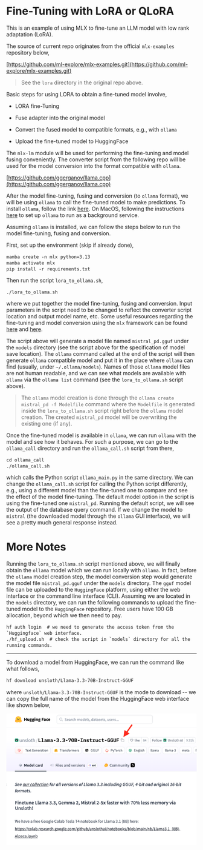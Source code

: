Fine-Tuning with LoRA or QLoRA
===

This is an example of using MLX to fine-tune an LLM model with low rank adaptation (LoRA).

The source of current repo originates from the official `mlx-examples` repository below,

[https://github.com/ml-explore/mlx-examples.git](https://github.com/ml-explore/mlx-examples.git)

> See the `lora` directory in the original repo above.

Basic steps for using LORA to obtain a fine-tuned model involve,

- LORA fine-Tuning

- Fuse adapter into the original model

- Convert the fused model to compatible formats, e.g., with `ollama`

- Upload the fine-tuned model to HuggingFace

The `mlx-lm` module will be used for performing the fine-tuning and model fusing conveniently. The converter script from the following repo will be used for the model conversion into the format compatible with `ollama`.

[https://github.com/ggerganov/llama.cpp](https://github.com/ggerganov/llama.cpp)

After the model fine-tuning, fusing and conversion (to `ollama` format), we will be using `ollama` to call the fine-tuned model to make predictions. To install `ollama`, follow the link [here](https://ollama.com/download). On MacOS, following the instructions [here](https://medium.com/@anand34577/setting-up-ollama-as-a-background-service-on-macos-66f7492b5cc8) to set up `ollama` to run as a background service.

Assuming `ollama` is installed, we can follow the steps below to run the model fine-tuning, fusing and conversion.

First, set up the environment (skip if already done),

```
mamba create -n mlx python=3.13
mamba activate mlx
pip install -r requirements.txt
```

Then run the script `lora_to_ollama.sh`,

```
./lora_to_ollama.sh
```

where we put together the model fine-tuning, fusing and conversion. Input parameters in the script need to be changed to reflect the converter script location and output model name, etc. Some useful resources regarding the fine-tuning and model conversion using the `mlx` framework can be found [here](https://www.youtube.com/watch?v=3UQ7GY9hNwk) and [here](https://medium.com/@meirgotroot/bringing-your-fine-tuned-mlx-model-to-life-with-ollama-integration-c54274de6491).

The script above will generate a model file named `mistral_pd.gguf` under the `models` directory (see the script above for the specification of model save location). The `ollama` command called at the end of the script will then generate `ollama` compatible model and put it in the place where `ollama` can find (usually, under `~/.ollama/models`). Names of those `ollama` model files are not human readable, and we can see what models are available with `ollama` via the `ollama list` command (see the `lora_to_ollama.sh` script above). 

> The `ollama` model creation is done through the `ollama create mistral_pd -f Modelfile` command where the `Modelfile` is generated inside the `lora_to_ollama.sh` script right before the `ollama` model creation. The created `mistral_pd` model will be overwriting the existing one (if any).

Once the fine-tuned model is available in `ollama`, we can run `ollama` with the model and see how it behaves. For such a purpose, we can go to the `ollama_call` directory and run the `ollama_call.sh` script from there,

```
cd ollama_call
./ollama_call.sh
```

which calls the Python script `ollama_main.py` in the same directory. We can change the `ollama_call.sh` script for calling the Python script differently, e.g., using a different model than the fine-tuned one to compare and see the effect of the model fine-tuning. The default model option in the script is using the fine-tuned one `mistral_pd`. Running the default script, we will see the output of the database query command. If we change the model to `mistral` (the downloaded model through the `ollama` GUI interface), we will see a pretty much general response instead.

More Notes
===

Running the `lora_to_ollama.sh` script mentioned above, we will finally obtain the `ollama` model which we can run locally with `ollama`. In fact, before the `ollama` model creation step, the model conversion step would generate the model file `mistral_pd.gguf` under the `models` directory. The `gguf` model file can be uploaded to the `HuggingFace` platform, using either the web interface or the command line interface (CLI). Assuming we are located in the `models` directory, we can run the following commands to upload the fine-tuned model to the `HuggingFace` repository. Free users have 100 GB allocation, beyond which we then need to pay.

```
hf auth login  # we need to generate the access token from the `Huggingface` web interface.
./hf_upload.sh  # check the script in `models` directory for all the running commands.
```

---

To download a model from HuggingFace, we can run the command like what follows,

```bash
hf download unsloth/Llama-3.3-70B-Instruct-GGUF
```

where `unsloth/Llama-3.3-70B-Instruct-GGUF` is the mode to download -- we can copy the full name of the model from the HuggingFace web interface like shown below,

![HuggingFace model name](../imgs/hf_model_name.png)
